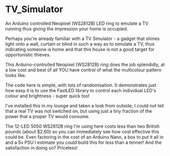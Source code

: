 # TV_Simulator
An Arduino controlled Neopixel (WS2812B) LED ring to emulate a TV running thus giving the impression your home is occupied.

Perhaps you're already familiar with a TV Simulator - a gadget that shines light onto a wall, curtain or blind in such a way as to simulate a TV, thus indicating someone is home and that this house is not a good target for opportunistic thieves.
 
This Arduino-controlled Neopixel (WS2812B) ring does the job splendidly, at a low cost and best of all YOU have control of what the multicolour pattern looks like.
 
The code here is simple, with lots of randomisation. It demonstrates just how easy it is to use the FastLED library to control each individual LED's colour and brightness - super quick too! 

I've installed this in my lounge and taken a look from outside; I could not tell that a real TV was not switched on, but using just a tiny fraction of the power that a proper TV would consume.

The 12-LED 5050 WS2812B ring I'm using here costs less than two British pounds (about $2.60) so you can immediately see how cost effective this could be. Even factoring in the cost of an Arduino Nano, a box to put it all in and a 5v PSU I estimate you could build this for less than a tenner! And the satisfaction in doing so? Priceless!
